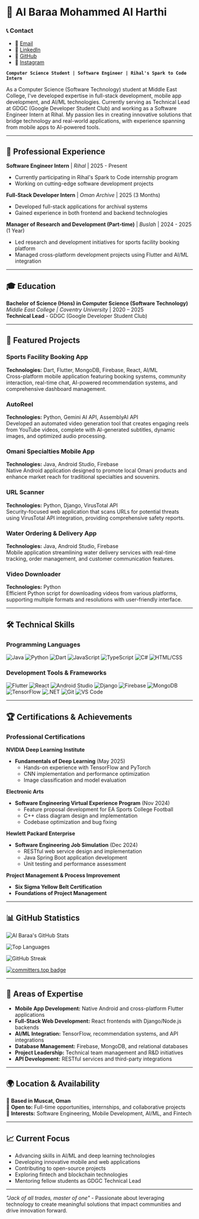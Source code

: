 # 👤 Al Baraa Mohammed Al Harthi

### 📞 Contact

- 📧 [Email](mailto:albraa9021@gmail.com)
- 💼 [LinkedIn](http://linkedin.com/in/al-baraa-al-harthi-740340212)
- 🐙 [GitHub](https://github.com/albaraa-prog)
- 📸 [Instagram](https://www.instagram.com/sp_nr/)

**`Computer Science Student | Software Engineer | Rihal's Spark to Code Intern`**

As a Computer Science (Software Technology) student at Middle East College, I've developed expertise in full-stack development, mobile app development, and AI/ML technologies. Currently serving as Technical Lead at GDGC (Google Developer Student Club) and working as a Software Engineer Intern at Rihal. My passion lies in creating innovative solutions that bridge technology and real-world applications, with experience spanning from mobile apps to AI-powered tools.

---

## 💼 Professional Experience

**Software Engineer Intern** | *Rihal* | 2025 - Present
- Currently participating in Rihal's Spark to Code internship program
- Working on cutting-edge software development projects

**Full-Stack Developer Intern** | *Oman Archive* | 2025 (3 Months)
- Developed full-stack applications for archival systems
- Gained experience in both frontend and backend technologies

**Manager of Research and Development (Part-time)** | *Buslah* | 2024 - 2025 (1 Year)
- Led research and development initiatives for sports facility booking platform
- Managed cross-platform development projects using Flutter and AI/ML integration

---

## 🎓 Education

**Bachelor of Science (Hons) in Computer Science (Software Technology)**  
*Middle East College | Coventry University* | 2020 – 2025  
**Technical Lead** - GDGC (Google Developer Student Club)

---

## 🚀 Featured Projects

### Sports Facility Booking App
**Technologies:** Dart, Flutter, MongoDB, Firebase, React, AI/ML  
Cross-platform mobile application featuring booking systems, community interaction, real-time chat, AI-powered recommendation systems, and comprehensive dashboard management.

### AutoReel
**Technologies:** Python, Gemini AI API, AssemblyAI API  
Developed an automated video generation tool that creates engaging reels from YouTube videos, complete with AI-generated subtitles, dynamic images, and optimized audio processing.

### Omani Specialties Mobile App
**Technologies:** Java, Android Studio, Firebase  
Native Android application designed to promote local Omani products and enhance market reach for traditional specialties and souvenirs.

### URL Scanner
**Technologies:** Python, Django, VirusTotal API  
Security-focused web application that scans URLs for potential threats using VirusTotal API integration, providing comprehensive safety reports.

### Water Ordering & Delivery App
**Technologies:** Java, Android Studio, Firebase  
Mobile application streamlining water delivery services with real-time tracking, order management, and customer communication features.

### Video Downloader
**Technologies:** Python  
Efficient Python script for downloading videos from various platforms, supporting multiple formats and resolutions with user-friendly interface.

---

## 🛠️ Technical Skills

### Programming Languages
![Java](https://img.shields.io/badge/-Java-007396?style=flat&logo=java&logoColor=white)
![Python](https://img.shields.io/badge/-Python-3776AB?style=flat&logo=python&logoColor=white)
![Dart](https://img.shields.io/badge/-Dart-0175C2?style=flat&logo=dart&logoColor=white)
![JavaScript](https://img.shields.io/badge/-JavaScript-F7DF1E?style=flat&logo=javascript&logoColor=black)
![TypeScript](https://img.shields.io/badge/-TypeScript-3178C6?style=flat&logo=typescript&logoColor=white)
![C#](https://img.shields.io/badge/-C%23-239120?style=flat&logo=c-sharp&logoColor=white)
![HTML/CSS](https://img.shields.io/badge/-HTML%2FCSS-E34F26?style=flat&logo=html5&logoColor=white)

### Development Tools & Frameworks
![Flutter](https://img.shields.io/badge/-Flutter-02569B?style=flat&logo=flutter&logoColor=white)
![React](https://img.shields.io/badge/-React-61DAFB?style=flat&logo=react&logoColor=black)
![Android Studio](https://img.shields.io/badge/-Android%20Studio-3DDC84?style=flat&logo=android-studio&logoColor=white)
![Django](https://img.shields.io/badge/-Django-092E20?style=flat&logo=django&logoColor=white)
![Firebase](https://img.shields.io/badge/-Firebase-FFCA28?style=flat&logo=firebase&logoColor=black)
![MongoDB](https://img.shields.io/badge/-MongoDB-47A248?style=flat&logo=mongodb&logoColor=white)
![TensorFlow](https://img.shields.io/badge/-TensorFlow-FF6F00?style=flat&logo=tensorflow&logoColor=white)
![.NET](https://img.shields.io/badge/-.NET-512BD4?style=flat&logo=.net&logoColor=white)
![Git](https://img.shields.io/badge/-Git-F05032?style=flat&logo=git&logoColor=white)
![VS Code](https://img.shields.io/badge/-VS%20Code-007ACC?style=flat&logo=visual-studio-code&logoColor=white)

---

## 🏆 Certifications & Achievements

### Professional Certifications

**NVIDIA Deep Learning Institute**
- **Fundamentals of Deep Learning** (May 2025)
  - Hands-on experience with TensorFlow and PyTorch
  - CNN implementation and performance optimization
  - Image classification and model evaluation

**Electronic Arts**
- **Software Engineering Virtual Experience Program** (Nov 2024)
  - Feature proposal development for EA Sports College Football
  - C++ class diagram design and implementation
  - Codebase optimization and bug fixing

**Hewlett Packard Enterprise**
- **Software Engineering Job Simulation** (Dec 2024)
  - RESTful web service design and implementation
  - Java Spring Boot application development
  - Unit testing and performance assessment

**Project Management & Process Improvement**
- **Six Sigma Yellow Belt Certification**
- **Foundations of Project Management**

---

## 📊 GitHub Statistics

![Al Baraa's GitHub Stats](https://github-readme-stats.vercel.app/api?username=albaraa-prog&show_icons=true&theme=dark&hide_border=true&include_all_commits=true&count_private=true)

![Top Languages](https://github-readme-stats.vercel.app/api/top-langs/?username=albaraa-prog&layout=compact&theme=dark&hide_border=true)

![GitHub Streak](https://github-readme-streak-stats.herokuapp.com/?user=albaraa-prog&theme=dark&hide_border=true)

[![committers.top badge](https://user-badge.committers.top/oman/albaraa-prog.svg)](https://user-badge.committers.top/oman/albaraa-prog)

---

## 🌟 Areas of Expertise

- **Mobile App Development:** Native Android and cross-platform Flutter applications
- **Full-Stack Web Development:** React frontends with Django/Node.js backends
- **AI/ML Integration:** TensorFlow, recommendation systems, and API integrations
- **Database Management:** Firebase, MongoDB, and relational databases
- **Project Leadership:** Technical team management and R&D initiatives
- **API Development:** RESTful services and third-party integrations

---

## 🌍 Location & Availability

📍 **Based in Muscat, Oman**  
🚀 **Open to:** Full-time opportunities, internships, and collaborative projects  
🎯 **Interests:** Software Engineering, Mobile Development, AI/ML, and Fintech

---

## 📈 Current Focus

- Advancing skills in AI/ML and deep learning technologies
- Developing innovative mobile and web applications
- Contributing to open-source projects
- Exploring fintech and blockchain technologies
- Mentoring fellow students as GDGC Technical Lead

---

*"Jack of all trades, master of one"* - Passionate about leveraging technology to create meaningful solutions that impact communities and drive innovation forward.
